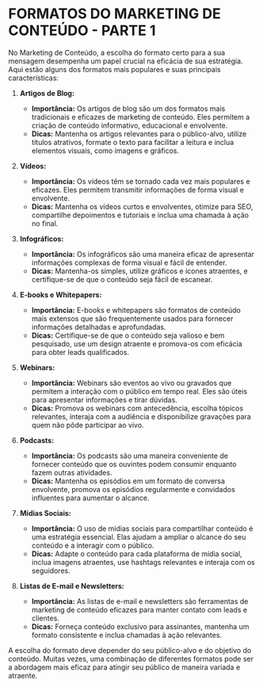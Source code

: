 # FORMATOS DO MARKETING DE CONTEÚDO - PARTE 1
No Marketing de Conteúdo, a escolha do formato certo para a sua mensagem desempenha um papel crucial na eficácia de sua estratégia. Aqui estão alguns dos formatos mais populares e suas principais características:

1. **Artigos de Blog:**
   - **Importância:** Os artigos de blog são um dos formatos mais tradicionais e eficazes de marketing de conteúdo. Eles permitem a criação de conteúdo informativo, educacional e envolvente.
   - **Dicas:** Mantenha os artigos relevantes para o público-alvo, utilize títulos atrativos, formate o texto para facilitar a leitura e inclua elementos visuais, como imagens e gráficos.

2. **Vídeos:**
   - **Importância:** Os vídeos têm se tornado cada vez mais populares e eficazes. Eles permitem transmitir informações de forma visual e envolvente.
   - **Dicas:** Mantenha os vídeos curtos e envolventes, otimize para SEO, compartilhe depoimentos e tutoriais e inclua uma chamada à ação no final.

3. **Infográficos:**
   - **Importância:** Os infográficos são uma maneira eficaz de apresentar informações complexas de forma visual e fácil de entender.
   - **Dicas:** Mantenha-os simples, utilize gráficos e ícones atraentes, e certifique-se de que o conteúdo seja fácil de escanear.

4. **E-books e Whitepapers:**
   - **Importância:** E-books e whitepapers são formatos de conteúdo mais extensos que são frequentemente usados para fornecer informações detalhadas e aprofundadas.
   - **Dicas:** Certifique-se de que o conteúdo seja valioso e bem pesquisado, use um design atraente e promova-os com eficácia para obter leads qualificados.

5. **Webinars:**
   - **Importância:** Webinars são eventos ao vivo ou gravados que permitem a interação com o público em tempo real. Eles são úteis para apresentar informações e tirar dúvidas.
   - **Dicas:** Promova os webinars com antecedência, escolha tópicos relevantes, interaja com a audiência e disponibilize gravações para quem não pôde participar ao vivo.

6. **Podcasts:**
   - **Importância:** Os podcasts são uma maneira conveniente de fornecer conteúdo que os ouvintes podem consumir enquanto fazem outras atividades.
   - **Dicas:** Mantenha os episódios em um formato de conversa envolvente, promova os episódios regularmente e convidados influentes para aumentar o alcance.

7. **Mídias Sociais:**
   - **Importância:** O uso de mídias sociais para compartilhar conteúdo é uma estratégia essencial. Elas ajudam a ampliar o alcance do seu conteúdo e a interagir com o público.
   - **Dicas:** Adapte o conteúdo para cada plataforma de mídia social, inclua imagens atraentes, use hashtags relevantes e interaja com os seguidores.

8. **Listas de E-mail e Newsletters:**
   - **Importância:** As listas de e-mail e newsletters são ferramentas de marketing de conteúdo eficazes para manter contato com leads e clientes.
   - **Dicas:** Forneça conteúdo exclusivo para assinantes, mantenha um formato consistente e inclua chamadas à ação relevantes.

A escolha do formato deve depender do seu público-alvo e do objetivo do conteúdo. Muitas vezes, uma combinação de diferentes formatos pode ser a abordagem mais eficaz para atingir seu público de maneira variada e atraente.